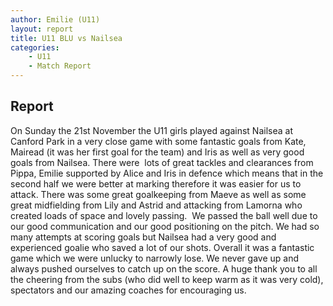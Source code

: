 ```yaml
---
author: Emilie (U11)
layout: report
title: U11 BLU vs Nailsea
categories: 
    - U11
    - Match Report
---
```


## Report

On Sunday the 21st November the U11 girls played against Nailsea at Canford Park in a very close game with some fantastic goals from Kate, Mairead (it was her first goal for the team) and Iris as well as very good goals from Nailsea. There were  lots of great tackles and clearances from Pippa, Emilie supported by Alice and Iris in defence which means that in the second half we were better at marking therefore it was easier for us to attack. There was some great goalkeeping from Maeve as well as some great midfielding from Lily and Astrid and attacking from Lamorna who created loads of space and lovely passing.  We passed the ball well due to our good communication and our good positioning on the pitch. We had so many attempts at scoring goals but Nailsea had a very good and experienced goalie who saved a lot of our shots. Overall it was a fantastic game which we were unlucky to narrowly lose. We never gave up and always pushed ourselves to catch up on the score. A huge thank you to all the cheering from the subs (who did well to keep warm as it was very cold), spectators and our amazing coaches for encouraging us.
